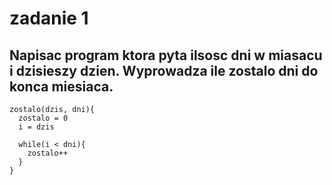 # zadanie 1
## Napisac program ktora pyta ilsosc dni w miasacu i dzisieszy dzien. Wyprowadza ile zostalo dni do konca miesiaca.
```
zostalo(dzis, dni){
  zostalo = 0
  i = dzis
  
  while(i < dni){
    zostalo++
  }
}
```
